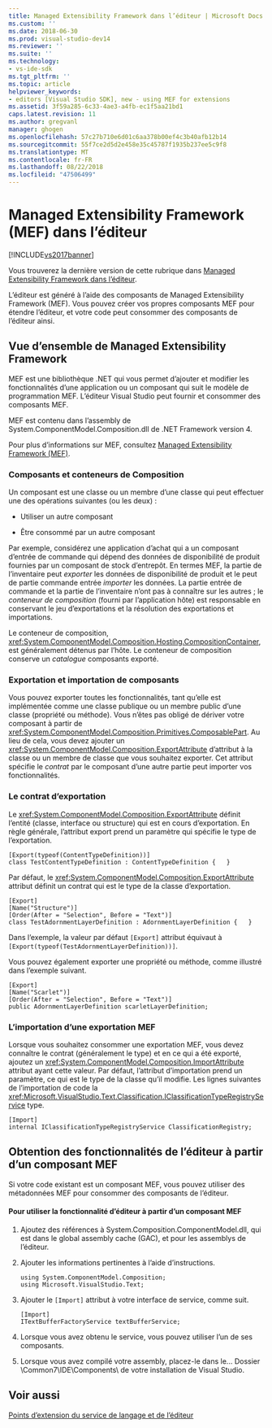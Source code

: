```yaml
---
title: Managed Extensibility Framework dans l’éditeur | Microsoft Docs
ms.custom: ''
ms.date: 2018-06-30
ms.prod: visual-studio-dev14
ms.reviewer: ''
ms.suite: ''
ms.technology:
- vs-ide-sdk
ms.tgt_pltfrm: ''
ms.topic: article
helpviewer_keywords:
- editors [Visual Studio SDK], new - using MEF for extensions
ms.assetid: 3f59a285-6c33-4ae3-a4fb-ec1f5aa21bd1
caps.latest.revision: 11
ms.author: gregvanl
manager: ghogen
ms.openlocfilehash: 57c27b710e6d01c6aa378b00ef4c3b40afb12b14
ms.sourcegitcommit: 55f7ce2d5d2e458e35c45787f1935b237ee5c9f8
ms.translationtype: MT
ms.contentlocale: fr-FR
ms.lasthandoff: 08/22/2018
ms.locfileid: "47506499"
---
```

# <a name="managed-extensibility-framework-in-the-editor"></a>Managed Extensibility Framework (MEF) dans l’éditeur
[!INCLUDE[vs2017banner](../includes/vs2017banner.md)]

Vous trouverez la dernière version de cette rubrique dans [Managed Extensibility Framework dans l’éditeur](https://docs.microsoft.com/visualstudio/extensibility/managed-extensibility-framework-in-the-editor).  
  
L’éditeur est généré à l’aide des composants de Managed Extensibility Framework (MEF). Vous pouvez créer vos propres composants MEF pour étendre l’éditeur, et votre code peut consommer des composants de l’éditeur ainsi.  
  
## <a name="overview-of-the-managed-extensibility-framework"></a>Vue d’ensemble de Managed Extensibility Framework  
 MEF est une bibliothèque .NET qui vous permet d’ajouter et modifier les fonctionnalités d’une application ou un composant qui suit le modèle de programmation MEF. L’éditeur Visual Studio peut fournir et consommer des composants MEF.  
  
 MEF est contenu dans l’assembly de System.ComponentModel.Composition.dll de .NET Framework version 4.  
  
 Pour plus d’informations sur MEF, consultez [Managed Extensibility Framework (MEF)](http://msdn.microsoft.com/library/6c61b4ec-c6df-4651-80f1-4854f8b14dde).  
  
### <a name="component-parts-and-composition-containers"></a>Composants et conteneurs de Composition  
 Un composant est une classe ou un membre d’une classe qui peut effectuer une des opérations suivantes (ou les deux) :  
  
-   Utiliser un autre composant  
  
-   Être consommé par un autre composant  
  
 Par exemple, considérez une application d’achat qui a un composant d’entrée de commande qui dépend des données de disponibilité de produit fournies par un composant de stock d’entrepôt. En termes MEF, la partie de l’inventaire peut *exporter* les données de disponibilité de produit et le peut de partie commande entrée *importer* les données. La partie entrée de commande et la partie de l’inventaire n’ont pas à connaître sur les autres ; le *conteneur de composition* (fourni par l’application hôte) est responsable en conservant le jeu d’exportations et la résolution des exportations et importations.  
  
 Le conteneur de composition, <xref:System.ComponentModel.Composition.Hosting.CompositionContainer>, est généralement détenus par l’hôte. Le conteneur de composition conserve un *catalogue* composants exporté.  
  
### <a name="exporting-and-importing-component-parts"></a>Exportation et importation de composants  
 Vous pouvez exporter toutes les fonctionnalités, tant qu’elle est implémentée comme une classe publique ou un membre public d’une classe (propriété ou méthode). Vous n’êtes pas obligé de dériver votre composant à partir de <xref:System.ComponentModel.Composition.Primitives.ComposablePart>. Au lieu de cela, vous devez ajouter un <xref:System.ComponentModel.Composition.ExportAttribute> d’attribut à la classe ou un membre de classe que vous souhaitez exporter. Cet attribut spécifie le *contrat* par le composant d’une autre partie peut importer vos fonctionnalités.  
  
### <a name="the-export-contract"></a>Le contrat d’exportation  
 Le <xref:System.ComponentModel.Composition.ExportAttribute> définit l’entité (classe, interface ou structure) qui est en cours d’exportation. En règle générale, l’attribut export prend un paramètre qui spécifie le type de l’exportation.  
  
```  
[Export(typeof(ContentTypeDefinition))]  
class TestContentTypeDefinition : ContentTypeDefinition {   }  
```  
  
 Par défaut, le <xref:System.ComponentModel.Composition.ExportAttribute> attribut définit un contrat qui est le type de la classe d’exportation.  
  
```  
[Export]  
[Name("Structure")]  
[Order(After = "Selection", Before = "Text")]  
class TestAdornmentLayerDefinition : AdornmentLayerDefinition {   }  
```  
  
 Dans l’exemple, la valeur par défaut `[Export]` attribut équivaut à `[Export(typeof(TestAdornmentLayerDefinition))]`.  
  
 Vous pouvez également exporter une propriété ou méthode, comme illustré dans l’exemple suivant.  
  
```  
[Export]  
[Name("Scarlet")]  
[Order(After = "Selection", Before = "Text")]  
public AdornmentLayerDefinition scarletLayerDefinition;  
```  
  
### <a name="importing-a-mef-export"></a>L’importation d’une exportation MEF  
 Lorsque vous souhaitez consommer une exportation MEF, vous devez connaître le contrat (généralement le type) et en ce qui a été exporté, ajoutez un <xref:System.ComponentModel.Composition.ImportAttribute> attribut ayant cette valeur. Par défaut, l’attribut d’importation prend un paramètre, ce qui est le type de la classe qu’il modifie. Les lignes suivantes de l’importation de code la <xref:Microsoft.VisualStudio.Text.Classification.IClassificationTypeRegistryService> type.  
  
```  
[Import]  
internal IClassificationTypeRegistryService ClassificationRegistry;  
```  
  
## <a name="getting-editor-functionality-from-a-mef-component-part"></a>Obtention des fonctionnalités de l’éditeur à partir d’un composant MEF  
 Si votre code existant est un composant MEF, vous pouvez utiliser des métadonnées MEF pour consommer des composants de l’éditeur.  
  
#### <a name="to-consume-editor-functionality-from-a-mef-component-part"></a>Pour utiliser la fonctionnalité d’éditeur à partir d’un composant MEF  
  
1.  Ajoutez des références à System.Composition.ComponentModel.dll, qui est dans le global assembly cache (GAC), et pour les assemblys de l’éditeur.  
  
2.  Ajouter les informations pertinentes à l’aide d’instructions.  
  
    ```  
    using System.ComponentModel.Composition;  
    using Microsoft.VisualStudio.Text;  
    ```  
  
3.  Ajouter le `[Import]` attribut à votre interface de service, comme suit.  
  
    ```  
    [Import]  
    ITextBufferFactoryService textBufferService;  
    ```  
  
4.  Lorsque vous avez obtenu le service, vous pouvez utiliser l’un de ses composants.  
  
5.  Lorsque vous avez compilé votre assembly, placez-le dans le... Dossier \Common7\IDE\Components\ de votre installation de Visual Studio.  
  
## <a name="see-also"></a>Voir aussi  
 [Points d’extension du service de langage et de l’éditeur](../extensibility/language-service-and-editor-extension-points.md)


